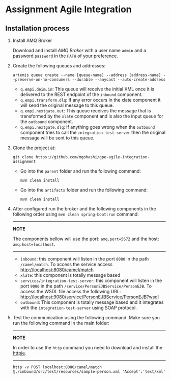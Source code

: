 # Assignment Agile Integration

## Installation process

1. Install AMQ Broker

   Download and install *AMQ Broker* with a user name `admin` and a password `password` in the `PATH` of your preference.

2. Create the following queues and addresses:

   ```shell
   artemis queue create --name [queue-name] --address [address-name] --preserve-on-no-consumers --durable --anycast --auto-create-address
   ```

   - `q.empi.deim.in`: This queue will receive the initial XML once it is delivered to the REST endpoint of the `inbound` component.
   - `q.empi.transform.dlq`: If any error occurs in the xlate component it will send the original message to this queue.
   - `q.empi.nextgate.out`: This queue receives the message that is transformed by the `xlate` component and is also the input queue for the `outbound` component.
   - `q.empi.nextgate.dlq`: If anything goes wrong when the `outbound` component tries to call the `integration-test-server` then the original message will be sent to this queue.

3. Clone the project at:

   ```shell
   git clone https://github.com/mgohashi/gpe-agile-integration-assignment
   ```

   - Go into the `parent` folder and run the following command:

     ```shell
     mvn clean install
     ```

   - Go into the `artifacts` folder and run the following command:

     ```shell
     mvn clean install
     ```

4. After configured run the broker and the following components in the following order using `mvn clean spring-boot:run` command:
  
   ---
   **NOTE**

   The components bellow will use the port: `amq.port=5672` and the host: `amq.host=localhost`.

   ---

   - `inbound`: this component will listen in the port `8080` in the path `/camel/match`. To access the service access [http://localhost:8080/camel/match](http://localhost:8080/camel/match)
   - `xlate`: this component is totally message based
   - `services/integration-test-server`: this component will listen in the port `9080` in the path `/service/PersonEJBService/PersonEJB`. To access the WSDL file access the following URL: [http://localhost:9080/service/PersonEJBService/PersonEJB?wsdl](http://localhost:9080/service/PersonEJBService/PersonEJB?wsdl)
   - `outbound`: This component is totally message based and it integrates with the `integration-test-server` using SOAP protocol.

5. Test the communication using the following command. Make sure you run the following command in the main folder:

   ---
   **NOTE**

   In order to use the `http` command you need to download and install the [httpie](https://httpie.org).

   ---

   ```shell
   http -v POST localhost:8080/camel/match @./inbound/src/test/resources/sample-person.xml 'Accept':'text/xml'
   ```
